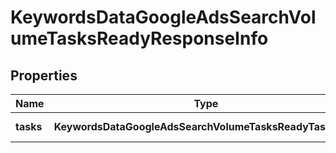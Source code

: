 # KeywordsDataGoogleAdsSearchVolumeTasksReadyResponseInfo

## Properties

| Name | Type | Description | Notes |
|------------ | ------------- | ------------- | -------------|
**tasks** | **KeywordsDataGoogleAdsSearchVolumeTasksReadyTaskInfo[]** | array of tasks |[optional]|